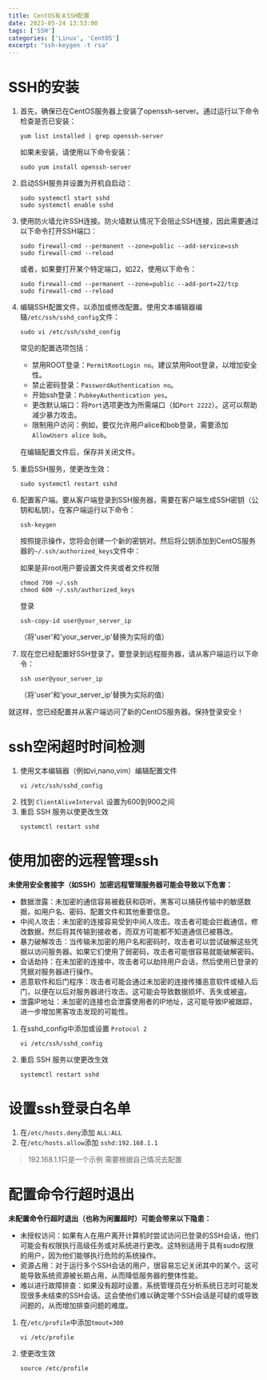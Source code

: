```yaml
---
title: CentOS有关SSH配置
date: 2023-05-24 13:53:00
tags: ['SSH']
categories: ['Linux', 'CentOS']
excerpt: "ssh-keygen -t rsa"
---
```


# SSH的安装

1. 首先，确保已在CentOS服务器上安装了openssh-server。通过运行以下命令检查是否已安装：

   ``` shell
   yum list installed | grep openssh-server
   ```
   如果未安装，请使用以下命令安装：

   ``` shell
   sudo yum install openssh-server
   ```

2. 启动SSH服务并设置为开机自启动：

   ``` shell
   sudo systemctl start sshd
   sudo systemctl enable sshd
   ```

3. 使用防火墙允许SSH连接。防火墙默认情况下会阻止SSH连接，因此需要通过以下命令打开SSH端口：

   ``` shell
   sudo firewall-cmd --permanent --zone=public --add-service=ssh
   sudo firewall-cmd --reload
   ```
   或者，如果要打开某个特定端口，如22，使用以下命令：

   ``` shell
   sudo firewall-cmd --permanent --zone=public --add-port=22/tcp
   sudo firewall-cmd --reload
   ```

4. 编辑SSH配置文件，以添加或修改配置。使用文本编辑器编辑`/etc/ssh/sshd_config`文件：

   ``` shell
   sudo vi /etc/ssh/sshd_config
   ```
   常见的配置选项包括：

    - 禁用ROOT登录：`PermitRootLogin no`。建议禁用Root登录，以增加安全性。
    - 禁止密码登录：`PasswordAuthentication no`。
    - 开始ssh登录：`PubkeyAuthentication yes`。
    - 更改默认端口：将`Port`选项更改为所需端口（如`Port 2222`）。这可以帮助减少暴力攻击。
    - 限制用户访问：例如，要仅允许用户alice和bob登录，需要添加`AllowUsers alice bob`。

   在编辑配置文件后，保存并关闭文件。

5. 重启SSH服务，使更改生效：

   ``` shell
   sudo systemctl restart sshd
   ```

6. 配置客户端。要从客户端登录到SSH服务器，需要在客户端生成SSH密钥（公钥和私钥）。在客户端运行以下命令：

   ``` shell
   ssh-keygen
   ```
   按照提示操作，您将会创建一个新的密钥对。然后将公钥添加到CentOS服务器的`~/.ssh/authorized_keys`文件中：

   如果是非root用户要设置文件夹或者文件权限
   ``` shell
   chmod 700 ~/.ssh
   chmod 600 ~/.ssh/authorized_keys
   ```
   登录
   ``` shell
   ssh-copy-id user@your_server_ip
   ```
   （将'user'和'your_server_ip'替换为实际的值）

7. 现在您已经配置好SSH登录了。要登录到远程服务器，请从客户端运行以下命令：

   ``` shell
   ssh user@your_server_ip
   ```
   （将'user'和'your_server_ip'替换为实际的值）

就这样，您已经配置并从客户端访问了新的CentOS服务器。保持登录安全！


# ssh空闲超时时间检测

1. 使用文本编辑器（例如vi,nano,vim）编辑配置文件
   ``` shell
   vi /etc/ssh/sshd_config
   ```
2. 找到 `ClientAliveInterval` 设置为600到900之间
3. 重启 SSH 服务以使更改生效
   ``` shell
   systemctl restart sshd
   ```
   
# 使用加密的远程管理ssh

<b>未使用安全套接字（如SSH）加密远程管理服务器可能会导致以下危害：</b>
- 数据泄露：未加密的通信容易被截获和窃听。黑客可以捕获传输中的敏感数据，如用户名、密码、配置文件和其他重要信息。
- 中间人攻击：未加密的连接容易受到中间人攻击。攻击者可能会拦截通信，修改数据，然后将其传输到接收者，而双方可能都不知道通信已被篡改。
- 暴力破解攻击：当传输未加密的用户名和密码时，攻击者可以尝试破解这些凭据以访问服务器。如果它们使用了弱密码，攻击者可能很容易就能破解密码。
- 会话劫持：在未加密的连接中，攻击者可以劫持用户会话，然后使用已登录的凭据对服务器进行操作。
- 恶意软件和后门程序：攻击者可能会通过未加密的连接传播恶意软件或植入后门，以便在以后对服务器进行攻击。这可能会导致数据损坏、丢失或被盗。
- 泄露IP地址：未加密的连接也会泄露使用者的IP地址，这可能导致IP被跟踪，进一步增加黑客攻击发现的可能性。

1. 在sshd_config中添加或设置 `Protocol 2` 
   ``` shell
   vi /etc/ssh/sshd_config
   ```
2. 重启 SSH 服务以使更改生效
   ``` shell
   systemctl restart sshd
   ```
   
# 设置ssh登录白名单

1. 在`/etc/hosts.deny`添加 `ALL:ALL`
2. 在`/etc/hosts.allow`添加 `sshd:192.168.1.1` 
> 192.168.1.1只是一个示例  需要根据自己情况去配置


# 配置命令行超时退出
<b>未配置命令行超时退出（也称为闲置超时）可能会带来以下隐患：</b>
- 未授权访问：如果有人在用户离开计算机时尝试访问已登录的SSH会话，他们可能会有权限执行高级任务或对系统进行更改。这特别适用于具有sudo权限的用户，因为他们能够执行危险的系统操作。
- 资源占用：对于运行多个SSH会话的用户，很容易忘记关闭其中的某个。这可能导致系统资源被长期占用，从而降低服务器的整体性能。
- 难以进行故障排查：如果没有超时设置，系统管理员在分析系统日志时可能发现很多未结束的SSH会话。这会使他们难以确定哪个SSH会话是可疑的或导致问题的，从而增加排查问题的难度。

1. 在`/etc/profile`中添加`tmout=300`
   ``` shell
   vi /etc/profile
   ```
2. 使更改生效
   ``` shell
   source /etc/profile
   ```







